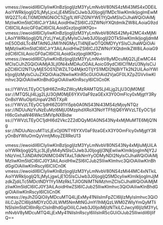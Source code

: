 vmess://ewoidiI6ICIyIiwKInBzIjogIjIzM3YyLmNvbV80NS4zMi43MS4xODEiLAoiYWRkIjogIjQ1LjMyLjcxLjE4MSIsCiJwb3J0IjogIjI1MDc1IiwKImlkIjogImEwMWQ2ZTc4LTI0MDItNGNiOC1iZjg1LWFiZGNiYWE1YjQxMSIsCiJhaWQiOiAiMjMzIiwKIm5ldCI6ICJrY3AiLAoidHlwZSI6ICJ3ZWNoYXQtdmlkZW8iLAoiaG9zdCI6ICIiLAoicGF0aCI6ICIiLAoidGxzIjogIiIKfQo=
vmess://ewoidiI6ICIyIiwKInBzIjogIjIzM3YyLmNvbV80NS42My42MC4xMjMiLAoiYWRkIjogIjQ1LjYzLjYwLjEyMyIsCiJwb3J0IjogIjI2OTk5IiwKImlkIjogIjdmMmE5ODdiLTc4MTAtNGJiMi1hNGMyLTI4NjEwOTQ0MDYyYSIsCiJhaWQiOiAiMjMzIiwKIm5ldCI6ICJrY3AiLAoidHlwZSI6ICJ3ZWNoYXQtdmlkZW8iLAoiaG9zdCI6ICIiLAoicGF0aCI6ICIiLAoidGxzIjogIiIKfQo=
vmess://ewoidiI6ICIyIiwKInBzIjogIjIzM3YyLmNvbV8yMDcuMjQ2LjEwMC44MCIsCiJhZGQiOiAiMjA3LjI0Ni4xMDAuODAiLAoicG9ydCI6ICI1MzU3NyIsCiJpZCI6ICI2NTUyMjE5OS1lZWZiLTQ4MjktOTljYS1lMDI2NjBiYTk2N2UiLAoiYWlkIjogIjIzMyIsCiJuZXQiOiAia2NwIiwKInR5cGUiOiAid2VjaGF0LXZpZGVvIiwKImhvc3QiOiAiIiwKInBhdGgiOiAiIiwKInRscyI6ICIiCn0K


ss://YWVzLTEyOC1jdHI6ZmRzZWcyMzRAMTQ5LjI4Ljg2LjU3OjM0MjE
ssr://MTQ5LjI4Ljg2LjU3OjM0MjE6YXV0aF9zaGExX3Y0OmFlcy0xMjgtY3RyOnBsYWluOlptUnpaV2N5TXpR
ss://YWVzLTEyOC1jdHI6ZG91Yi5pb0A0NS43Ni43MS4zMjoyNTQz
ssr://NDUuNzYuNzEuMzI6MjU0MzphdXRoX3NoYTFfdjQ6YWVzLTEyOC1jdHI6cGxhaW46Wkc5MVlpNXBidw
ss://YWVzLTEyOC1jdHI6d2Vkc2Z2dDQyM0A0NS43Ny4xMjMuMTE6MjQ1Ng
ssr://NDUuNzcuMTIzLjExOjI0NTY6YXV0aF9zaGExX3Y0OmFlcy0xMjgtY3RyOnBsYWluOmQyVmtjMloyZERReU13


vmess://ewoidiI6ICIyIiwKInBzIjogIjIzM3YyLmNvbV80NS43Ny4xMjIuMjUiLAoiYWRkIjogIjQ1Ljc3LjEyMi4yNSIsCiJwb3J0IjogIjI3NjEwIiwKImlkIjogImNjY2JhNzVmLTJiNDAtNGNlMC04NTAxLTdkNmYyODMyNDI2NyIsCiJhaWQiOiAiMjMzIiwKIm5ldCI6ICJ0Y3AiLAoidHlwZSI6ICJub25lIiwKImhvc3QiOiAiIiwKInBhdGgiOiAiIiwKInRscyI6ICIiCn0K
vmess://ewoidiI6ICIyIiwKInBzIjogIjIzM3YyLmNvbV80NS4zMi44MC4xNTkiLAoiYWRkIjogIjQ1LjMyLjgwLjE1OSIsCiJwb3J0IjogIjQ5MDcyIiwKImlkIjogImJjMzdkZjdiLTc5MDctNDY1Yy1iMzRkLTJlOGNiMTNiMzhmZCIsCiJhaWQiOiAiMjMzIiwKIm5ldCI6ICJ0Y3AiLAoidHlwZSI6ICJub25lIiwKImhvc3QiOiAiIiwKInBhdGgiOiAiIiwKInRscyI6ICIiCn0K
vmess://eyJhZGQiOiIyMDcuMTQ4LjExMy41NiIsImFpZCI6IjIzMyIsImhvc3QiOiIiLCJpZCI6IjdiMDYzODJlLWM5NmMtNGJmYi1hMjQzLWM0ZWIyYmQyMTliNSIsIm5ldCI6InRjcCIsInBhdGgiOiIiLCJwb3J0IjoiMjIzNTkiLCJwcyI6IjIzM3YyLmNvbV8yMDcuMTQ4LjExMy41NiIsInRscyI6IiIsInR5cGUiOiJub25lIiwidiI6IjIifQ==
